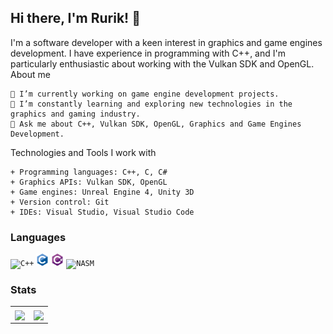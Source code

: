 ## Hi there, I'm Rurik! 👋
I'm a software developer with a keen interest in graphics and game engines development. I have experience in programming with C++, and I'm particularly enthusiastic about working with the Vulkan SDK and OpenGL.
About me

    🔭 I’m currently working on game engine development projects.
    🌱 I’m constantly learning and exploring new technologies in the graphics and gaming industry.
    💬 Ask me about C++, Vulkan SDK, OpenGL, Graphics and Game Engines Development.
Technologies and Tools I work with

    + Programming languages: C++, C, C#
    + Graphics APIs: Vulkan SDK, OpenGL
    + Game engines: Unreal Engine 4, Unity 3D
    + Version control: Git
    + IDEs: Visual Studio, Visual Studio Code

### Languages
<code><img height="20" alt="C++" src="https://github.com/isocpp/logos/blob/master/cpp_logo.svg"></code>
<code><img height="20" alt="C" src="https://github.com/devicons/devicon/blob/master/icons/c/c-original.svg"></code>
<code><img height="20" alt="C#" src="https://github.com/devicons/devicon/blob/master/icons/csharp/csharp-original.svg"></code>
<code><img height="20" alt="NASM" src="https://www.nasm.us/images/nasm.png"></code>

### Stats
<table>
  <tr>
    <th> 
      <a href="https://github.com/anuraghazra/github-readme-stats">
        <img align="center" src="https://github-readme-stats.vercel.app/api?username=TheAntag0nist&theme=dark&count_private=true"/>
      </a>
    </th>
    <th>
      <a href="https://github.com/anuraghazra/github-readme-stats">
        <img align="center" src="https://github-readme-stats.vercel.app/api/top-langs/?username=TheAntag0nist&theme=dark&layout=compact"/>
      </a>
    </th>
  </tr>
</table>
